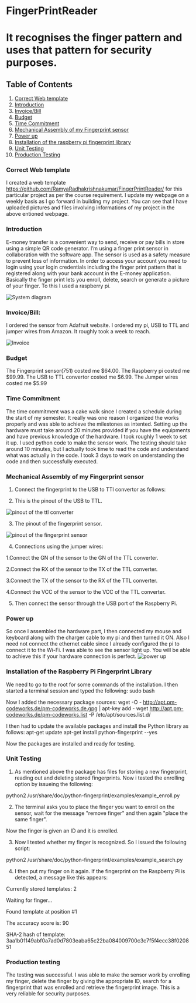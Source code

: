 # FingerPrintReader
# It recognises the finger pattern and uses that pattern for security purposes.

## Table of Contents
1. [Correct Web template](#correct-web-template)
2. [Introduction](#introduction)
3. [Invoice/Bill](#invoice-bill)
4. [Budget](#budget)
5. [Time Commitment](#time-commitment)
6. [Mechanical Assembly of my Fingerprint sensor](#mechanical-assembly-of-my-fingerprint-sensor)
7. [Power up](#power-up)
8. [Installation of the raspberry pi fingerprint library](#installation-of-the-raspberry-pi-fingerprint-library)
9. [Unit Testing](#unit-testing)
10. [Production Testing](#production-testing)


### Correct Web template

I created a web template https://github.com/RamyaRadhakrishnakumar/FingerPrintReader/ for this particular project as per the course requirement. I update my webpage on a weekly basis as I go forward in building my project. You can see that I have uploaded pictures and files involving informations of my project in the above entioned webpage.

### Introduction

E-money transfer is a convenient way to send, receive or pay bills in store using a simple QR code generator. I’m using a finger print sensor in collaboration with the software app. The sensor is used as a safety measure to prevent loss of information. In order to access your account you need to login using your login credentials including the finger print pattern that is registered along with your bank account in the E-money application. Basically the finger print lets you enroll, delete, search or generate a picture of your finger. To this I used a raspberry pi. 

![System diagram](https://github.com/RamyaRadhakrishnakumar/FingerPrintReader/blob/master/system%20diagram.png)

### Invoice/Bill:

I ordered the sensor from Adafruit website. I ordered my pi, USB to TTL and jumper wires from Amazon. It roughly took a week to reach.


![Invoice](https://github.com/RamyaRadhakrishnakumar/FingerPrintReader/blob/master/Invoice.png)

### Budget

The Fingerprint sensor(751) costed me $64.00. 
The Raspberry pi costed me $99.99.
The USB to TTL convertor costed me $6.99.
The Jumper wires costed me $5.99

### Time Commitment

The time commitment was a cake walk since I created a schedule during the start of my semester.
It really was one reason I organized the works properly and was able to achieve the milestones as intented.
Setting up the hardware must take around 20 minutes provided if you have the equipments and have previous knowledge of the hardware. I took roughly 1 week to set it up. I used python code to make the sensor work. The testing should take around 10 minutes, but I actually took time to read the code and understand what was actually in the code. I took 3 days to work on understanding the code and then successfully executed.

### Mechanical Assembly of my Fingerprint sensor 

1. Connect the fingerprint to the USB to TTl convertor as follows:

2. This is the pinout of the USB to TTL.

![pinout of the ttl converter](https://github.com/RamyaRadhakrishnakumar/FingerPrintReader/blob/master/TTL%20pinout.png)

3. The pinout of the fingerprint sensor.

![pinout of the fingerprint sensor](https://github.com/RamyaRadhakrishnakumar/FingerPrintReader/blob/master/pinout%20sensor.png)

4. Connections using the jumper wires: 
 
  1.Connect the GN of the sensor to the GN of the TTL converter.
 
  2.Connect the RX of the sensor to the TX of the TTL converter.
 
  3.Connect the TX of the sensor to the RX of the TTL converter.
 
  4.Connect the VCC of the sensor to the VCC of the TTL converter.

5. Then connect the sensor through the USB port of the Raspberry Pi.

### Power up

So once I assembled the hardware part, I then connected my mouse and keyboard along with the charger cable to my pi and then turned it ON. Also I need not connect the ethernet cable since I already configured the pi to connect it to the Wi-Fi. I was able to see the sensor light up. You will be able to achieve this if your hardware connection is perfect.
![power up](https://github.com/RamyaRadhakrishnakumar/FingerPrintReader/blob/master/lightup.JPG)

### Installation of the Raspberry Pi Fingerprint Library

We need to go to the root for some commands of the installation. I then started a terminal session and typed the following:
sudo bash

Now I added the necessary package sources:
wget -O - http://apt.pm-codeworks.de/pm-codeworks.de.gpg | apt-key add -
wget http://apt.pm-codeworks.de/pm-codeworks.list -P /etc/apt/sources.list.d/

I then had to update the available packages and install the Python library as follows:
apt-get update
apt-get install python-fingerprint --yes

Now the packages are installed and ready for testing.

### Unit Testing 

1. As mentioned above the package has files for storing a new fingerprint, reading out and deleting stored fingerprints. Now i tested the enrolling option by issueing the following:

python2 /usr/share/doc/python-fingerprint/examples/example_enroll.py

2. The terminal asks you to place the finger you want to enroll on the sensor, wait for the message "remove finger" and then again "place the same finger". 

Now the finger is given an ID and it is enrolled.

3. Now I tested whether my finger is recognized. So I issued the following script:

python2 /usr/share/doc/python-fingerprint/examples/example_search.py

4. I then put my finger on it again. If the fingerprint on the Raspberry Pi is detected, a message like this appears:

Currently stored templates: 2

Waiting for finger...

Found template at position #1

The accuracy score is: 90

SHA-2 hash of template: 3aa1b01149abf0a7ad0d7803eaba65c22ba084009700c3c7f5f4ecc38f020851

### Production testing

The testing was successful. I was able to make the sensor work by enrolling my finger, delete the finger by giving the appropriate ID, search for a fingerprint that was enrolled and retrieve the fingerprint image. This is a very reliable for security purposes. 
